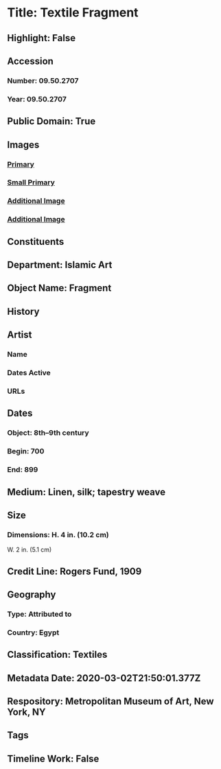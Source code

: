# Title: Textile Fragment
## Highlight: False
## Accession
### Number: 09.50.2707
### Year: 09.50.2707
## Public Domain: True
## Images
### [Primary](https://images.metmuseum.org/CRDImages/is/original/87635.jpg)
### [Small Primary](https://images.metmuseum.org/CRDImages/is/web-large/87635.jpg)
### [Additional Image](https://images.metmuseum.org/CRDImages/is/original/6321.jpg)
### [Additional Image](https://images.metmuseum.org/CRDImages/is/original/14276.jpg)
## Constituents
## Department: Islamic Art
## Object Name: Fragment
## History
## Artist
### Name
### Dates Active
### URLs
## Dates
### Object: 8th–9th century
### Begin: 700
### End: 899
## Medium: Linen, silk; tapestry weave
## Size
### Dimensions: H. 4 in. (10.2 cm)
W. 2 in. (5.1 cm)
## Credit Line: Rogers Fund, 1909
## Geography
### Type: Attributed to
### Country: Egypt
## Classification: Textiles
## Metadata Date: 2020-03-02T21:50:01.377Z
## Respository: Metropolitan Museum of Art, New York, NY
## Tags
## Timeline Work: False